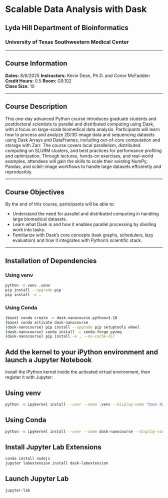 # Scalable Data Analysis with Dask
## Lyda Hill Department of Bioinformatics
### University of Texas Southwestern Medical Center

-------------------------

## Course Information
**Dates:** 8/6/2025
**Instructors:** Kevin Dean, Ph.D. and Conor McFadden  
**Credit Hours:** 0.5 
**Room:** G9.102  
**Class Size:** 10  

-------------------------

## Course Description
This one-day advanced Python course introduces graduate students and postdoctoral scientists to parallel and distributed computing using Dask, with a focus on large-scale biomedical data analysis. Participants will learn how to process and analyze 2D/3D image data and sequencing datasets using Dask Arrays and DataFrames, including out-of-core computation and storage with Zarr. The course covers local parallelism, distributed computing on SLURM clusters, and best practices for performance profiling and optimization. Through lectures, hands-on exercises, and real-world examples, attendees will gain the skills to scale their existing NumPy, Pandas, and scikit-image workflows to handle large datasets efficiently and reproducibly.

-------------------------

## Course Objectives
By the end of this course, participants will be able to:
- Understand the need for parallel and distributed computing in handling large biomedical datasets.
- Learn what Dask is and how it enables parallel processing by dividing work into tasks.
- Familiarize with Dask’s core concepts (task graphs, schedulers, lazy evaluation) and how it integrates with Python’s scientific stack.

------

## Installation of Dependencies
### Using venv
```bash
python -m venv .venv
pip install --upgrade pip
pip install -e .
```

### Using Conda
```bash
(base) conda create -n dask-nanocourse python=3.10
(base) conda activate dask-nanocourse
(dask-nanocourse) pip install --upgrade pip setuptools wheel
(dask-nanocourse) conda install -c conda-forge pyzmq
(dask-nanocourse) pip install -e . --no-cache-dir

```

## Add the kernel to your iPython environment and launch a Jupyter Notebook
Install the IPython kernel inside the activated virtual environment, then register it with Jupyter:

## Using venv
```bash
python -m ipykernel install --user --name .venv --display-name "Dask Nanocourse"
```

## Using Conda
```bash
python -m ipykernel install --user --name dask-nanocourse --display-name "Dask Nanocourse"
```


## Install Jupyter Lab Extensions
```bash
conda install nodejs
jupyter labextension install dask-labextension
```

## Launch Jupyter Lab
```bash
jupyter-lab
```

